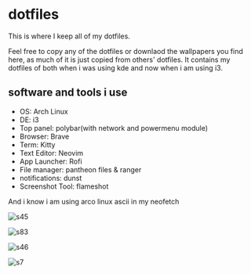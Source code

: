# dotfiles
This is where I keep all of my dotfiles.

Feel free to copy any of the dotfiles or downlaod the wallpapers you find here, as much of it is just copied from others' dotfiles. It contains my dotfiles of both when i was using kde and now when i am using i3.

## software and tools i use
* OS: Arch Linux
* DE: i3
* Top panel: polybar(with network and powermenu module)
* Browser: Brave
* Term: Kitty
* Text Editor: Neovim
* App Launcher: Rofi
* File manager: pantheon files & ranger
* notifications: dunst
* Screenshot Tool: flameshot

And i know i am using arco linux ascii in my neofetch

![s45](https://github.com/user-attachments/assets/421f4366-5612-43f2-8809-d53a690a854e)

![s83](https://github.com/user-attachments/assets/890a9a99-4e4c-4f76-beec-7be1edc8e078)

![s46](https://github.com/user-attachments/assets/75517c69-04cd-4788-9cbd-d7a4b66dd157)

![s7](https://github.com/user-attachments/assets/91abc33d-2b87-43b5-940a-a0dc65f3ec55)
